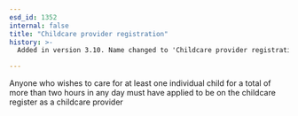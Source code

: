```yaml
---
esd_id: 1352
internal: false
title: "Childcare provider registration"
history: >-
  Added in version 3.10. Name changed to 'Childcare provider registration' in version 4.00.

---
```


Anyone who wishes to care for at least one individual child for a total of more than two hours in any day must have applied to be on the childcare register as a childcare provider


